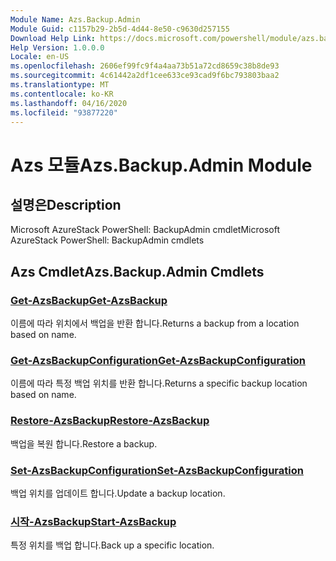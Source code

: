 ```yaml
---
Module Name: Azs.Backup.Admin
Module Guid: c1157b29-2b5d-4d44-8e50-c9630d257155
Download Help Link: https://docs.microsoft.com/powershell/module/azs.backup.admin
Help Version: 1.0.0.0
Locale: en-US
ms.openlocfilehash: 2606ef99fc9f4a4aa73b51a72cd8659c38b8de93
ms.sourcegitcommit: 4c61442a2df1cee633ce93cad9f6bc793803baa2
ms.translationtype: MT
ms.contentlocale: ko-KR
ms.lasthandoff: 04/16/2020
ms.locfileid: "93877220"
---
```

# <span data-ttu-id="6fbd5-101">Azs 모듈</span><span class="sxs-lookup"><span data-stu-id="6fbd5-101">Azs.Backup.Admin Module</span></span>
## <span data-ttu-id="6fbd5-102">설명은</span><span class="sxs-lookup"><span data-stu-id="6fbd5-102">Description</span></span>
<span data-ttu-id="6fbd5-103">Microsoft AzureStack PowerShell: BackupAdmin cmdlet</span><span class="sxs-lookup"><span data-stu-id="6fbd5-103">Microsoft AzureStack PowerShell: BackupAdmin cmdlets</span></span>

## <span data-ttu-id="6fbd5-104">Azs Cmdlet</span><span class="sxs-lookup"><span data-stu-id="6fbd5-104">Azs.Backup.Admin Cmdlets</span></span>
### [<span data-ttu-id="6fbd5-105">Get-AzsBackup</span><span class="sxs-lookup"><span data-stu-id="6fbd5-105">Get-AzsBackup</span></span>](Get-AzsBackup.md)
<span data-ttu-id="6fbd5-106">이름에 따라 위치에서 백업을 반환 합니다.</span><span class="sxs-lookup"><span data-stu-id="6fbd5-106">Returns a backup from a location based on name.</span></span>

### [<span data-ttu-id="6fbd5-107">Get-AzsBackupConfiguration</span><span class="sxs-lookup"><span data-stu-id="6fbd5-107">Get-AzsBackupConfiguration</span></span>](Get-AzsBackupConfiguration.md)
<span data-ttu-id="6fbd5-108">이름에 따라 특정 백업 위치를 반환 합니다.</span><span class="sxs-lookup"><span data-stu-id="6fbd5-108">Returns a specific backup location based on name.</span></span>

### [<span data-ttu-id="6fbd5-109">Restore-AzsBackup</span><span class="sxs-lookup"><span data-stu-id="6fbd5-109">Restore-AzsBackup</span></span>](Restore-AzsBackup.md)
<span data-ttu-id="6fbd5-110">백업을 복원 합니다.</span><span class="sxs-lookup"><span data-stu-id="6fbd5-110">Restore a backup.</span></span>

### [<span data-ttu-id="6fbd5-111">Set-AzsBackupConfiguration</span><span class="sxs-lookup"><span data-stu-id="6fbd5-111">Set-AzsBackupConfiguration</span></span>](Set-AzsBackupConfiguration.md)
<span data-ttu-id="6fbd5-112">백업 위치를 업데이트 합니다.</span><span class="sxs-lookup"><span data-stu-id="6fbd5-112">Update a backup location.</span></span>

### [<span data-ttu-id="6fbd5-113">시작-AzsBackup</span><span class="sxs-lookup"><span data-stu-id="6fbd5-113">Start-AzsBackup</span></span>](Start-AzsBackup.md)
<span data-ttu-id="6fbd5-114">특정 위치를 백업 합니다.</span><span class="sxs-lookup"><span data-stu-id="6fbd5-114">Back up a specific location.</span></span>

